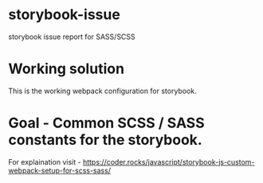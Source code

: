 # storybook-issue
storybook issue report for SASS/SCSS

# Working solution

This is the working webpack configuration for storybook.

# Goal - Common SCSS / SASS constants for the storybook.

For explaination visit - https://coder.rocks/javascript/storybook-js-custom-webpack-setup-for-scss-sass/
